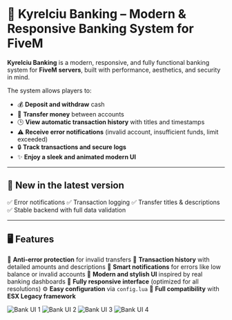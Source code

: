 # 💸 Kyrelciu Banking – Modern & Responsive Banking System for FiveM

**Kyrelciu Banking** is a modern, responsive, and fully functional banking system for **FiveM servers**, built with performance, aesthetics, and security in mind.

The system allows players to:

* 💰 **Deposit and withdraw** cash
* 🏦 **Transfer money** between accounts
* 🕒 **View automatic transaction history** with titles and timestamps
* ⚠️ **Receive error notifications** (invalid account, insufficient funds, limit exceeded)
* 🔒 **Track transactions and secure logs**
* ✨ **Enjoy a sleek and animated modern UI**

---

## 🚀 New in the latest version

✅ Error notifications
✅ Transaction logging
✅ Transfer titles & descriptions
✅ Stable backend with full data validation

---

## 🖥️ Features

🔐 **Anti-error protection** for invalid transfers
🧾 **Transaction history** with detailed amounts and descriptions
📢 **Smart notifications** for errors like low balance or invalid accounts
💬 **Modern and stylish UI** inspired by real banking dashboards
📱 **Fully responsive interface** (optimized for all resolutions)
⚙️ **Easy configuration** via `config.lua`
🧠 **Full compatibility** with **ESX Legacy framework**

![Bank UI 1](https://i.imgur.com/GeTrCqh.png)
![Bank UI 2](https://i.imgur.com/2vPkOf3.png)
![Bank UI 3](https://i.imgur.com/oxIusZ8.png)
![Bank UI 4](https://i.imgur.com/YCtngZd.png)
